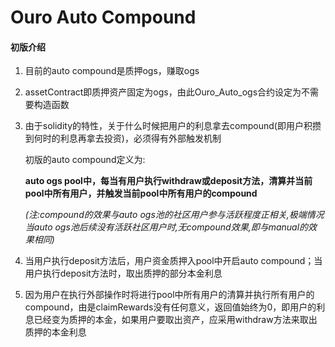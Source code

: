 # Ouro Auto Compound

#### 初版介绍
1. 目前的auto compound是质押ogs，赚取ogs

2. assetContract即质押资产固定为ogs，由此Ouro_Auto_ogs合约设定为不需要构造函数

3. 由于solidity的特性，关于什么时候把用户的利息拿去compound(即用户积攒到何时的利息再拿去投资)，必须得有外部触发机制

   初版的auto compound定义为:

   **auto ogs pool中，每当有用户执行withdraw或deposit方法，清算并当前pool中所有用户，并触发当前pool中所有用户的compound**

   *(注:compound的效果与auto ogs池的社区用户参与活跃程度正相关,极端情况当auto ogs池后续没有活跃社区用户时,无compound效果,即与manual的效果相同)*

4. 当用户执行deposit方法后，用户资金质押入pool中开启auto compound；当用户执行deposit方法时，取出质押的部分本金利息

5. 因为用户在执行外部操作时将进行pool中所有用户的清算并执行所有用户的compound，由是claimRewards没有任何意义，返回值始终为0，即用户的利息已经变为质押的本金，如果用户要取出资产，应采用withdraw方法来取出质押的本金利息

